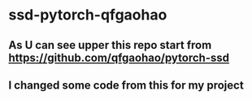 # ssd-pytorch-qfgaohao
## As U can see upper this repo start from https://github.com/qfgaohao/pytorch-ssd
## I changed some code from this for my project 